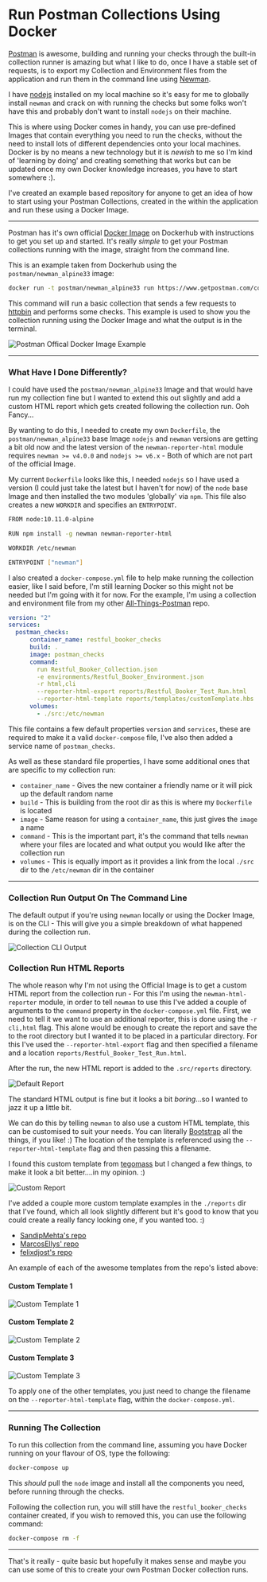 # Run Postman Collections Using Docker

[Postman](https://www.getpostman.com/) is awesome, building and running your checks through the built-in collection runner is amazing but what I like to do, once I have a stable set of requests, is to export my Collection and Environment files from the application and run them in the command line using [Newman](https://github.com/postmanlabs/newman).

I have [nodejs](https://nodejs.org/en/) installed on my local machine so it's easy for me to globally install `newman` and crack on with running the checks but some folks won't have this and probably don't want to install `nodejs` on their machine.

This is where using Docker comes in handy, you can use pre-defined Images that contain everything you need to run the checks, without the need to install lots of different dependencies onto your local machines. Docker is by no means a new technology but it is _newish_ to me so I'm kind of 'learning by doing' and creating something that works but can be updated once my own Docker knowledge increases, you have to start somewhere :).

I've created an example based repository for anyone to get an idea of how to start using your Postman Collections, created in the within the application and run these using a Docker Image.

---

Postman has it's own official [Docker Image](https://hub.docker.com/r/postman/newman_alpine33/) on Dockerhub with instructions to get you set up and started. It's really _simple_ to get your Postman collections running with the image, straight from the command line.

This is an example taken from Dockerhub using the `postman/newman_alpine33` image:

```bash
docker run -t postman/newman_alpine33 run https://www.getpostman.com/collections/8a0c9bc08f062d12dcda
```

This command will run a basic collection that sends a few requests to [httpbin](http://httpbin.org) and performs some checks. This example is used to show you the collection running using the Docker Image and what the output is in the terminal.

![Postman Offical Docker Image Example](./public/Postman_Offical_Docker_Image.png)

---

### What Have I Done Differently?

I could have used the `postman/newman_alpine33` Image and that would have run my collection fine but I wanted to extend this out slightly and add a custom HTML report which gets created following the collection run. Ooh Fancy...

By wanting to do this, I needed to create my own `Dockerfile`, the `postman/newman_alpine33` base Image `nodejs` and `newman` versions are getting a bit old now and the latest version of the `newman-reporter-html` module requires `newman >= v4.0.0` and `nodejs >= v6.x` - Both of which are not part of the official Image.

My current `Dockerfile` looks like this, I needed `nodejs` so I have used a version (I could just take the latest but I haven't for now) of the `node` base Image and then installed the two modules 'globally' via `npm`. This file also creates a new `WORKDIR` and specifies an `ENTRYPOINT`.  

```bash
FROM node:10.11.0-alpine

RUN npm install -g newman newman-reporter-html

WORKDIR /etc/newman

ENTRYPOINT ["newman"]
```

I also created a `docker-compose.yml` file to help make running the collection easier, like I said before, I'm still learning Docker so this might not be needed but I'm going with it for now. For the example, I'm using a collection and environment file from my other [All-Things-Postman](https://github.com/DannyDainton/All-Things-Postman) repo.

```yml
version: "2"
services:
  postman_checks:
      container_name: restful_booker_checks
      build: .
      image: postman_checks
      command:
        run Restful_Booker_Collection.json
        -e environments/Restful_Booker_Environment.json
        -r html,cli
        --reporter-html-export reports/Restful_Booker_Test_Run.html
        --reporter-html-template reports/templates/customTemplate.hbs
      volumes:
        - ./src:/etc/newman
```

This file contains a few default properties `version` and `services`, these are required to make it a valid `docker-compose` file, I've also then added a service name of `postman_checks`.

As well as these standard file properties, I have some additional ones that are specific to my collection run:

* `container_name` - Gives the new container a friendly name or it will pick up the default random name
* `build` - This is building from the root dir as this is where my `Dockerfile` is located
* `image` - Same reason for using a `container_name`, this just gives the `image` a name
* `command` - This is the important part, it's the command that tells `newman` where your files are located and what output you would like after the collection run
* `volumes` - This is equally import as it provides a link from the local `./src` dir to the `/etc/newman` dir in the container

---

### Collection Run Output On The Command Line

The default output if you're using `newman` locally or using the Docker Image, is on the CLI - This will give you a simple breakdown of what happened during the collection run.

![Collection CLI Output](./public/Collection_CLI_Output.PNG)

### Collection Run HTML Reports

The whole reason why I'm not using the Official Image is to get a custom HTML report from the collection run - For this I'm using the `newman-html-reporter` module, in order to tell `newman` to use this I've added a couple of arguments to the `command` property in the `docker-compose.yml` file. First, we need to tell it we want to use an additional reporter, this is done using the `-r cli,html` flag. This alone would be enough to create the report and save the to the root directory but I wanted it to be placed in a particular directory. For this I've used the `--reporter-html-export` flag and then specified a filename and a location `reports/Restful_Booker_Test_Run.html`.

After the run, the new HTML report is added to the `.src/reports` directory.

![Default Report](./public/Default_Report.PNG)

The standard HTML output is fine but it looks a bit _boring_...so I wanted to jazz it up a little bit.

We can do this by telling `newman` to also use a custom HTML template, this can be customised to suit your needs. You can literally [Bootstrap](http://getbootstrap.com/) all the things, if you like! :) The location of the template is referenced using the `--reporter-html-template` flag and then passing this a filename.

I found this custom template from [tegomass](https://gist.github.com/tegomass/fd67fa22f39a7ebe33a533862ff09d88) but I changed a few things, to make it look a bit better....in my opinion. :)

![Custom Report](./public/Custom_Reports.gif)

I've added a couple more custom template examples in the `./reports` dir that I've found, which all look slightly different but it's good to know that you could create a really fancy looking one, if you wanted too. :)

* [SandipMehta's repo](https://github.com/SandipMehta/NewMan-HTML-Custom-Report)
* [MarcosEllys' repo](https://github.com/MarcosEllys/awesome-newman-html-template)
* [felixdjost's repo](https://github.com/felixdjost/newman-html-report-template-verbose)

An example of each of the awesome templates from the repo's listed above:

#### Custom Template 1
![Custom Template 1](./public/customTemplate_1.PNG)

#### Custom Template 2
![Custom Template 2](./public/customTemplate_2.PNG)

#### Custom Template 3
![Custom Template 3](./public/customTemplate_3.PNG)

To apply one of the other templates, you just need to change the filename on the `--reporter-html-template` flag, within the `docker-compose.yml`.

---

### Running The Collection

To run this collection from the command line, assuming you have Docker running on your flavour of OS, type the following:

```bash
docker-compose up
```

This _should_ pull the `node` image and install all the components you need, before running through the checks.

Following the collection run, you will still have the `restful_booker_checks` container created, if you wish to removed this, you can use the following command:

```bash
docker-compose rm -f
```
---

That's it really - quite basic but hopefully it makes sense and maybe you can use some of this to create your own Postman Docker collection runs.
